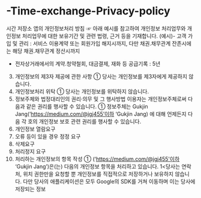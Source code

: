 # -Time-exchange-Privacy-policy
시간 저장소 앱의 개인정보처리 방침 
☞ 아래 예시를 참고하여 개인정보 처리업무와 개인정보 처리업무에 대한 보유기간 및 관련 법령, 근거 등을 기재합니다.
(예시)- 고객 가입 및 관리 : 서비스 이용계약 또는 회원가입 해지시까지, 다만 채권․채무관계 잔존시에는 해당 채권․채무관계 정산시까지
- 전자상거래에서의 계약․청약철회, 대금결제, 재화 등 공급기록 : 5년
3. 개인정보의 제3자 제공에 관한 사항
① 당사는 개인정보를 제3자에게 제공하지 않습니다.
4. 개인정보처리 위탁
① 당사는 개인정보를 위탁하지 않습니다.
5. 정보주체와 법정대리인의 권리·의무 및 그 행사방법 이용자는 개인정보주체로써 다음과 같은 권리를 행사할 수 있습니다.
① 정보주체는 Gukjin Jang(‘https://medium.com/@jgj455’이하 ‘Gukjin Jang) 에 대해 언제든지 다음 각 호의 개인정보 보호 관련 권리를 행사할 수 있습니다.
1. 개인정보 열람요구
2. 오류 등이 있을 경우 정정 요구
3. 삭제요구
4. 처리정지 요구
6. 처리하는 개인정보의 항목 작성
① (‘https://medium.com/@jgj455'이하 ‘Gukjin Jang’)은(는) 다음의 개인정보 항목을 처리하고 있습니다.
1<당사는 연락처, 위치 권한만을 요청할 뿐 개인정보를 직접적으로 저장하거나 보유하지 않습니다. 다만 당사의 애플리케이션은 모두 Google의 SDK를 거쳐 이동하며 이는 당사에 저장되는 정보
